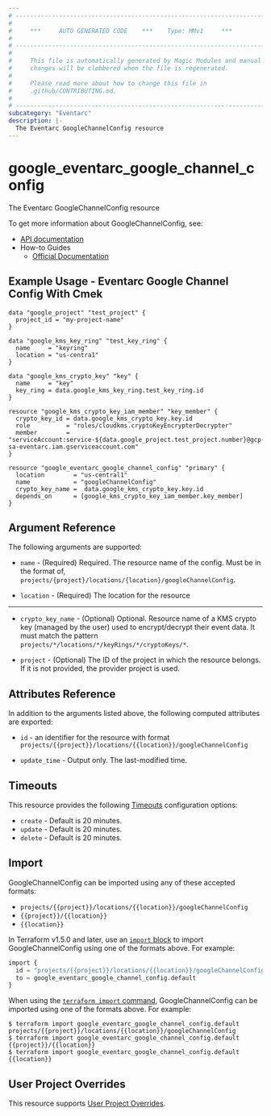 ```yaml
---
# ----------------------------------------------------------------------------
#
#     ***     AUTO GENERATED CODE    ***    Type: MMv1     ***
#
# ----------------------------------------------------------------------------
#
#     This file is automatically generated by Magic Modules and manual
#     changes will be clobbered when the file is regenerated.
#
#     Please read more about how to change this file in
#     .github/CONTRIBUTING.md.
#
# ----------------------------------------------------------------------------
subcategory: "Eventarc"
description: |-
  The Eventarc GoogleChannelConfig resource
---
```


# google_eventarc_google_channel_config

The Eventarc GoogleChannelConfig resource


To get more information about GoogleChannelConfig, see:

* [API documentation](https://cloud.google.com/eventarc/docs/reference/rest/v1/projects.locations)
* How-to Guides
    * [Official Documentation](https://cloud.google.com/eventarc/docs/use-cmek#enable-cmek-google-channel)

## Example Usage - Eventarc Google Channel Config With Cmek


```hcl
data "google_project" "test_project" {
  project_id = "my-project-name"
}

data "google_kms_key_ring" "test_key_ring" {
  name     = "keyring"
  location = "us-centra1"
}

data "google_kms_crypto_key" "key" {
  name     = "key"
  key_ring = data.google_kms_key_ring.test_key_ring.id
}

resource "google_kms_crypto_key_iam_member" "key_member" {
  crypto_key_id = data.google_kms_crypto_key.key.id
  role          = "roles/cloudkms.cryptoKeyEncrypterDecrypter"
  member        = "serviceAccount:service-${data.google_project.test_project.number}@gcp-sa-eventarc.iam.gserviceaccount.com"
}

resource "google_eventarc_google_channel_config" "primary" {
  location        = "us-central1"
  name            = "googleChannelConfig"
  crypto_key_name =  data.google_kms_crypto_key.key.id
  depends_on      = [google_kms_crypto_key_iam_member.key_member]
}
```

## Argument Reference

The following arguments are supported:


* `name` -
  (Required)
  Required. The resource name of the config. Must be in the format of, `projects/{project}/locations/{location}/googleChannelConfig`.

* `location` -
  (Required)
  The location for the resource


- - -


* `crypto_key_name` -
  (Optional)
  Optional. Resource name of a KMS crypto key (managed by the user) used to encrypt/decrypt their event data. It must match the pattern `projects/*/locations/*/keyRings/*/cryptoKeys/*`.

* `project` - (Optional) The ID of the project in which the resource belongs.
    If it is not provided, the provider project is used.


## Attributes Reference

In addition to the arguments listed above, the following computed attributes are exported:

* `id` - an identifier for the resource with format `projects/{{project}}/locations/{{location}}/googleChannelConfig`

* `update_time` -
  Output only. The last-modified time.


## Timeouts

This resource provides the following
[Timeouts](https://developer.hashicorp.com/terraform/plugin/sdkv2/resources/retries-and-customizable-timeouts) configuration options:

- `create` - Default is 20 minutes.
- `update` - Default is 20 minutes.
- `delete` - Default is 20 minutes.

## Import


GoogleChannelConfig can be imported using any of these accepted formats:

* `projects/{{project}}/locations/{{location}}/googleChannelConfig`
* `{{project}}/{{location}}`
* `{{location}}`


In Terraform v1.5.0 and later, use an [`import` block](https://developer.hashicorp.com/terraform/language/import) to import GoogleChannelConfig using one of the formats above. For example:

```tf
import {
  id = "projects/{{project}}/locations/{{location}}/googleChannelConfig"
  to = google_eventarc_google_channel_config.default
}
```

When using the [`terraform import` command](https://developer.hashicorp.com/terraform/cli/commands/import), GoogleChannelConfig can be imported using one of the formats above. For example:

```
$ terraform import google_eventarc_google_channel_config.default projects/{{project}}/locations/{{location}}/googleChannelConfig
$ terraform import google_eventarc_google_channel_config.default {{project}}/{{location}}
$ terraform import google_eventarc_google_channel_config.default {{location}}
```

## User Project Overrides

This resource supports [User Project Overrides](https://registry.terraform.io/providers/hashicorp/google/latest/docs/guides/provider_reference#user_project_override).
